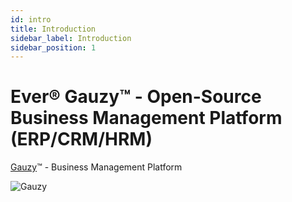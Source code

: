 ```yaml
---
id: intro
title: Introduction
sidebar_label: Introduction
sidebar_position: 1
---
```


# Ever® Gauzy™ - Open-Source Business Management Platform (ERP/CRM/HRM)

[Gauzy](https://gauzy.co)™ - Business Management Platform

![Gauzy](/img/overview.png)
